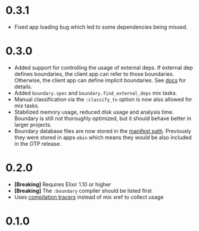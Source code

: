 # 0.3.1

- Fixed app loading bug which led to some dependencies being missed.

# 0.3.0

- Added support for controlling the usage of external deps. If external dep defines boundaries, the client app can refer to those boundaries. Otherwise, the client app can define implicit boundaries. See [docs](https://hexdocs.pm/boundary/Boundary.html#module-external-dependencies) for details.
- Added `boundary.spec` and `boundary.find_external_deps` mix tasks.
- Manual classification via the `:classify_to` option is now also allowed for mix tasks.
- Stabilized memory usage, reduced disk usage and analysis time. Boundary is still not thoroughly optimized, but it should behave better in larger projects.
- Boundary database files are now stored in the [manifest path](https://hexdocs.pm/mix/Mix.Project.html#manifest_path/1). Previously they were stored in apps `ebin` which means they would be also included in the OTP release.

# 0.2.0

- **[Breaking]** Requires Elixir 1.10 or higher
- **[Breaking]** The `:boundary` compiler should be listed first
- Uses [compilation tracers](https://hexdocs.pm/elixir/Code.html#module-compilation-tracers) instead of mix xref to collect usage

# 0.1.0
